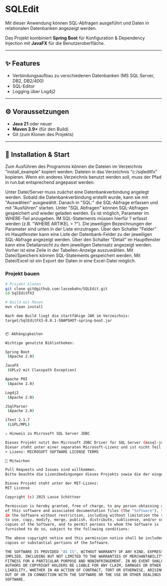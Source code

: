 # SQLEdit

Mit dieser Anwendung können SQL-Abfragen ausgeführt und Daten in relationalen Datenbanken angezeigt werden.

Das Projekt kombiniert **Spring Boot** für Konfiguration & Dependency Injection mit **JavaFX** für die Benutzeroberfläche.  

---

## ✨ Features
- Verbindungsaufbau zu verschiedenen Datenbanken (MS SQL Server, DB2, DB2/400)  
- SQL-Editor  
- Logging über Log4j2  

---

## ⚙️ Voraussetzungen
- **Java 21** oder neuer  
- **Maven 3.9+** (für den Build)  
- Git (zum Klonen des Projekts)  

---

## 🚀 Installation & Start

Zum Ausführen des Programms können die Dateien im Verzeichnis "install_example" kopiert werden.
Dateien in das Verzeichnis "c:/sqleditfx" kopieren. Wenn ein anderes Verzeichnis benutzt werden soll, muss der Pfad in run.bat entsprechend angepasst werden.

Unter Datei/Server muss zuächst eine Datenbankverbindung angelegt werden. Sobald die Datenbankverbindung erstellt wurde, kann sie mit "Auswählen" ausgewählt.
Danach in "SQL:" die SQL-Abfrage erfassen und mit "Ausführen" starten.
Unter "SQL Abfragen" können SQL-Abfragen gespeichert und wieder geladen werden. Es ist möglich, Parameter im WHERE-Teil anzugeben.
IM SQL-Statements müssen hierfür ? erfasst werden (z.B. "WHERE ARTIKEL = ?"). Die jeweiligen Bezeichnungen der Parameter sind unten in der Liste einzutragen.
Über den Schalter "Felder" im Hauptfenster kann eine Liste der Datenbank-Felder zu der jeweiligen SQL-Abfrage angezeigt werden.
Über den Schalter "Detail" im Hauptfenster kann eine Detailansicht zu dem jeweiligen Datensatz angezeigt werden. Vorher ist eine Zeile in der Tabellen-Anzeige auszuwählen.
Mit Datei/Speichern können SQL-Statements gespeichert werden.
Mit Datei/Excel ist ein Export der Daten in eine Excel-Datei möglich.

### Projekt bauen
```bash
# Projekt klonen
git clone git@github.com:lassebahn/SQLEdit.git
cd SqlEditFX3

# Build mit Maven
mvn clean install

Nach dem Build liegt die startfähige JAR im Verzeichnis:
target/SqlEditFX3-0.0.1-SNAPSHOT-spring-boot.jar


📦 Abhängigkeiten

Wichtige genutzte Bibliotheken:

Spring Boot
 (Apache 2.0)

JavaFX
 (GPLv2 mit Classpath Exception)

Apache POI
 (Apache 2.0)

Log4j2
 (Apache 2.0)

JSqlParser
 (Apache 2.0)

iText 2.1.7
 (LGPL/MPL)

⚠️ Hinweis zu Microsoft SQL Server JDBC

Dieses Projekt nutzt den Microsoft JDBC Driver for SQL Server (mssql-jdbc).
Dieser steht unter einer separaten Microsoft-Lizenz und ist nicht Teil der MIT-Lizenz dieses Projekts.
➡️ Lizenz: MICROSOFT SOFTWARE LICENSE TERMS

🤝 Mitwirken

Pull Requests und Issues sind willkommen.
Bitte beachte die Lizenzbedingungen dieses Projekts sowie die der eingebundenen Bibliotheken.

Dieses Projekt steht unter der MIT-Lizenz:
MIT License

Copyright (c) 2025 Lasse Schöttner

Permission is hereby granted, free of charge, to any person obtaining a copy
of this software and associated documentation files (the "Software"), to deal
in the Software without restriction, including without limitation the rights
to use, copy, modify, merge, publish, distribute, sublicense, and/or sell
copies of the Software, and to permit persons to whom the Software is
furnished to do so, subject to the following conditions:

The above copyright notice and this permission notice shall be included in all
copies or substantial portions of the Software.

THE SOFTWARE IS PROVIDED "AS IS", WITHOUT WARRANTY OF ANY KIND, EXPRESS OR
IMPLIED, INCLUDING BUT NOT LIMITED TO THE WARRANTIES OF MERCHANTABILITY,
FITNESS FOR A PARTICULAR PURPOSE AND NONINFRINGEMENT. IN NO EVENT SHALL THE
AUTHORS OR COPYRIGHT HOLDERS BE LIABLE FOR ANY CLAIM, DAMAGES OR OTHER
LIABILITY, WHETHER IN AN ACTION OF CONTRACT, TORT OR OTHERWISE, ARISING FROM,
OUT OF OR IN CONNECTION WITH THE SOFTWARE OR THE USE OR OTHER DEALINGS IN THE
SOFTWARE.
